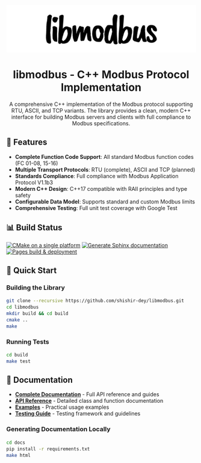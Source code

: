 <div align="center">
<picture>
  <source media="(prefers-color-scheme: dark)" srcset="assets/libmodbus-dark.svg" width="1280">
  <source media="(prefers-color-scheme: light)" srcset="assets/libmodbus-light.svg" width="1280">
  <img alt="libmodbus logo" src="assets/libmodbus-light.svg" width="1280">
</picture>

# libmodbus - C++ Modbus Protocol Implementation

A comprehensive C++ implementation of the Modbus protocol supporting RTU, ASCII, and TCP variants. The library provides a clean, modern C++ interface for building Modbus servers and clients with full compliance to Modbus specifications.

</div>

## 🚀 Features

- **Complete Function Code Support**: All standard Modbus function codes (FC 01-08, 15-16)
- **Multiple Transport Protocols**: RTU (complete), ASCII and TCP (planned)
- **Standards Compliance**: Full compliance with Modbus Application Protocol V1.1b3
- **Modern C++ Design**: C++17 compatible with RAII principles and type safety
- **Configurable Data Model**: Supports standard and custom Modbus limits
- **Comprehensive Testing**: Full unit test coverage with Google Test

## 📊 Build Status

[![CMake on a single platform](https://github.com/shishir-dey/libmodbus/actions/workflows/cmake-single-platform.yml/badge.svg)](https://github.com/shishir-dey/libmodbus/actions/workflows/cmake-single-platform.yml)
[![Generate Sphinx documentation](https://github.com/shishir-dey/libmodbus/actions/workflows/sphinx.yml/badge.svg)](https://github.com/shishir-dey/libmodbus/actions/workflows/sphinx.yml)
[![Pages build & deployment](https://github.com/shishir-dey/libmodbus/actions/workflows/pages/pages-build-deployment/badge.svg)](https://github.com/shishir-dey/libmodbus/actions/workflows/pages/pages-build-deployment)

## 🚀 Quick Start

### Building the Library

```bash
git clone --recursive https://github.com/shishir-dey/libmodbus.git
cd libmodbus
mkdir build && cd build
cmake ..
make
```

### Running Tests

```bash
cd build
make test
```

## 📖 Documentation

- **[Complete Documentation](https://shishir-dey.github.io/libmodbus/)** - Full API reference and guides
- **[API Reference](https://shishir-dey.github.io/libmodbus/api/)** - Detailed class and function documentation  
- **[Examples](https://shishir-dey.github.io/libmodbus/examples.html)** - Practical usage examples
- **[Testing Guide](https://shishir-dey.github.io/libmodbus/testing.html)** - Testing framework and guidelines

### Generating Documentation Locally

```bash
cd docs
pip install -r requirements.txt
make html
```
